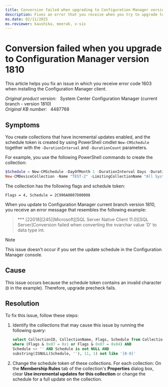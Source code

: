 ```yaml
---
title: Conversion failed when upgrading to Configuration Manager version 1810
description: Fixes an error that you receive when you try to upgrade to Configuration Manager version 1810.
ms.date: 02/11/2025
ms.reviewer: kaushika, meerak, v-six
---
```

# Conversion failed when you upgrade to Configuration Manager version 1810

This article helps you fix an issue in which you receive error code 1603 when installing the Configuration Manager client.

_Original product version:_ &nbsp; System Center Configuration Manager (current branch - version 1810)  
_Original KB number:_ &nbsp; 4487768

## Symptoms

You create collections that have incremental updates enabled, and the schedule token is created by using PowerShell cmdlet `New-CMSchedule` together with the `-DurationInterval` and `-DurationCount` parameters.

For example, you use the following PowerShell commands to create the collection:

```powershell
$Schedule = New-CMSchedule -DayOfMonth 1 -DurationInterval Days -DurationCount 31
New-CMDeviceCollection -Name "TEST-2" -LimitingCollectionName "All Systems" -RefreshSchedule $Schedule -RefreshType Continuous
```

The collection has the following flags and schedule token:

`Flags = 4, Schedule = 2C996A0007D00008`

When you update to Configuration Manager current branch version 1810, you receive an error message that resembles the following example:

> \*\*\* \[22018][245]\[Microsoft][SQL Server Native Client 11.0][SQL Server]Conversion failed when converting the nvarchar value 'D' to data type int.

> [!NOTE]
> This issue doesn't occur if you set the update schedule in the Configuration Manager console.

## Cause

This issue occurs because the schedule token contains an invalid character (`D` in the example). Therefore, upgrade precheck fails.

## Resolution

To fix this issue, follow these steps:

1. Identify the collections that may cause this issue by running the following query:

    ```sql
    select CollectionID, CollectionName, Flags, Schedule from Collections_G
    where (Flags & 0x07 = 0x1 or Flags & 0x07 = 0x04) AND
    Schedule <> '' AND Schedule is not NULL AND
    substring(ISNULL(Schedule, ''), 11, 1) not like '[0-9]'
    ```

2. Change the schedule token of these collections. For each collection: On the **Membership Rules** tab of the collection's **Properties** dialog box, clear **Use incremental updates for this collection** or change the schedule for a full update on the collection.
